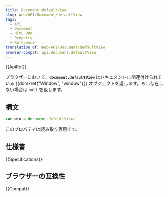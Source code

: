 ```yaml
---
title: Document.defaultView
slug: Web/API/Document/defaultView
tags:
  - API
  - Document
  - HTML DOM
  - Property
  - Reference
translation_of: Web/API/Document/defaultView
browser-compat: api.Document.defaultView
---
```

{{ApiRef}}

ブラウザーにおいて、**`document.defaultView`** はドキュメントに関連付けられている {{domxref("Window", "window")}} オブジェクトを返します。もし存在しない場合は `null` を返します。

## 構文

```js
var win = document.defaultView;
```

このプロパティは読み取り専用です。

## 仕様書

{{Specifications}}

## ブラウザーの互換性

{{Compat}}
